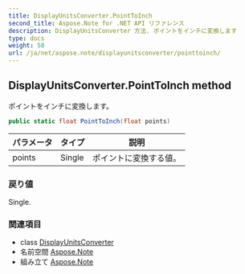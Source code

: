 ```yaml
---
title: DisplayUnitsConverter.PointToInch
second_title: Aspose.Note for .NET API リファレンス
description: DisplayUnitsConverter 方法. ポイントをインチに変換します
type: docs
weight: 50
url: /ja/net/aspose.note/displayunitsconverter/pointtoinch/
---
```

## DisplayUnitsConverter.PointToInch method

ポイントをインチに変換します。

```csharp
public static float PointToInch(float points)
```

| パラメータ | タイプ | 説明 |
| --- | --- | --- |
| points | Single | ポイントに変換する値。 |

### 戻り値

Single.

### 関連項目

* class [DisplayUnitsConverter](../)
* 名前空間 [Aspose.Note](../../displayunitsconverter/)
* 組み立て [Aspose.Note](../../../)


